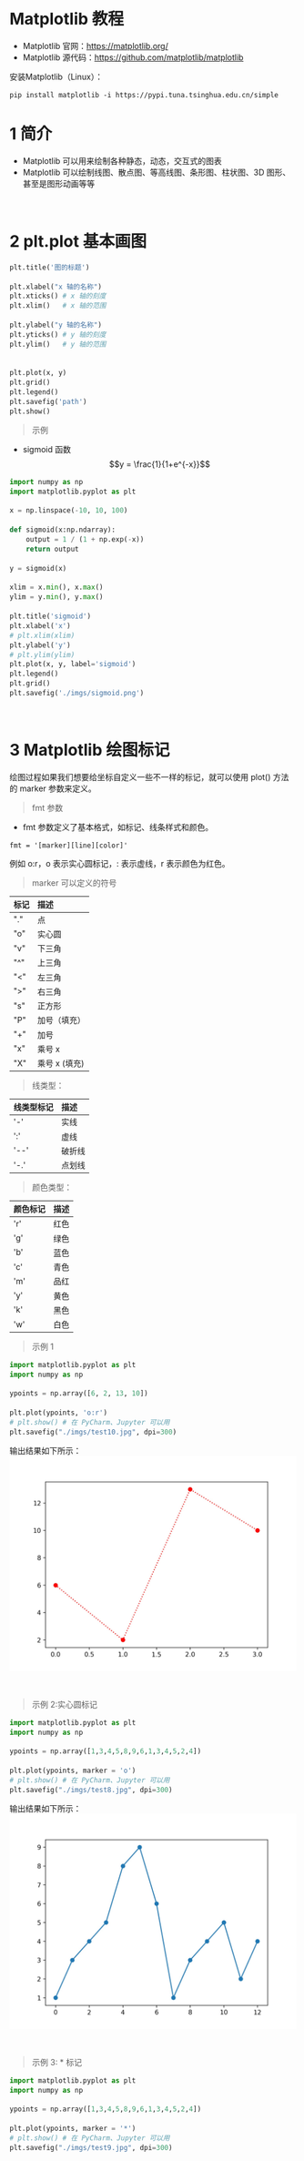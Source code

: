 &emsp;
# Matplotlib 教程

- Matplotlib 官网：https://matplotlib.org/
- Matplotlib 源代码：https://github.com/matplotlib/matplotlib

安装Matplotlib（Linux）：
```
pip install matplotlib -i https://pypi.tuna.tsinghua.edu.cn/simple
```


# 1 简介
- Matplotlib 可以用来绘制各种静态，动态，交互式的图表
- Matplotlib 可以绘制线图、散点图、等高线图、条形图、柱状图、3D 图形、甚至是图形动画等等



&emsp;
# 2 plt.plot 基本画图


```py
plt.title('图的标题')

plt.xlabel("x 轴的名称")
plt.xticks() # x 轴的刻度
plt.xlim()   # x 轴的范围

plt.ylabel("y 轴的名称")
plt.yticks() # y 轴的刻度
plt.ylim()   # y 轴的范围


plt.plot(x, y)
plt.grid()
plt.legend()
plt.savefig('path')
plt.show()
```

>示例
- sigmoid 函数
    $$y = \frac{1}{1+e^{-x}}$$
```py
import numpy as np
import matplotlib.pyplot as plt

x = np.linspace(-10, 10, 100)

def sigmoid(x:np.ndarray):
    output = 1 / (1 + np.exp(-x))
    return output

y = sigmoid(x)

xlim = x.min(), x.max()
ylim = y.min(), y.max()

plt.title('sigmoid')
plt.xlabel('x')
# plt.xlim(xlim)
plt.ylabel('y')
# plt.ylim(ylim)
plt.plot(x, y, label='sigmoid')
plt.legend()
plt.grid()
plt.savefig('./imgs/sigmoid.png')
```


&emsp;
# 3 Matplotlib 绘图标记
绘图过程如果我们想要给坐标自定义一些不一样的标记，就可以使用 plot() 方法的 marker 参数来定义。

>fmt 参数
- fmt 参数定义了基本格式，如标记、线条样式和颜色。
```
fmt = '[marker][line][color]'
```
例如 o:r，o 表示实心圆标记，: 表示虚线，r 表示颜色为红色。


>marker 可以定义的符号

标记	|描述
:--|:--
"."	|点
"o"	|实心圆
"v"	|下三角
"^"	|上三角
"<"	|左三角
">"	|右三角
"s"	|正方形
"P"	|加号（填充）
"+"	|加号
"x"	|乘号 x
"X"	|乘号 x (填充)


>线类型：

线类型标记	|描述
:--|:--
'-'	|实线
':'	|虚线
'--'|	破折线
'-.'|	点划线

>颜色类型：

颜色标记	|描述
:--|:--
'r'	|红色
'g'	|绿色
'b'	|蓝色
'c'	|青色
'm'	|品红
'y'	|黄色
'k'	|黑色
'w'	|白色


>示例 1
```python
import matplotlib.pyplot as plt
import numpy as np

ypoints = np.array([6, 2, 13, 10])

plt.plot(ypoints, 'o:r')
# plt.show() # 在 PyCharm、Jupyter 可以用
plt.savefig("./imgs/test10.jpg", dpi=300)
```
输出结果如下所示：
![](imgs/test10.jpg)

&emsp;
>示例 2:实心圆标记
```python
import matplotlib.pyplot as plt
import numpy as np

ypoints = np.array([1,3,4,5,8,9,6,1,3,4,5,2,4])

plt.plot(ypoints, marker = 'o')
# plt.show() # 在 PyCharm、Jupyter 可以用
plt.savefig("./imgs/test8.jpg", dpi=300)
```

输出结果如下所示：
![](imgs/test8.jpg)

&emsp;
>示例 3: * 标记
```python
import matplotlib.pyplot as plt
import numpy as np

ypoints = np.array([1,3,4,5,8,9,6,1,3,4,5,2,4])

plt.plot(ypoints, marker = '*')
# plt.show() # 在 PyCharm、Jupyter 可以用
plt.savefig("./imgs/test9.jpg", dpi=300)
```


